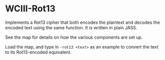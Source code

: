 # WCIII-Rot13

Implements a Rot13 cipher that both encodes the plaintext and decodes the encoded text using the same function. It is written in plain JASS.

See the map for details on how the various components are set up.

Load the map, and type in `-rot13 <text>` as an example to convert the text to its Rot13-encoded equivalent.
